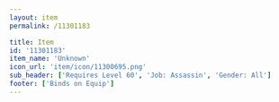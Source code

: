 ```yaml
---
layout: item
permalink: /11301183

title: Item
id: '11301183'
item_name: 'Unknown'
icon_url: 'item/icon/11300695.png'
sub_header: ['Requires Level 60', 'Job: Assassin', 'Gender: All']
footer: ['Binds on Equip']
---
```

